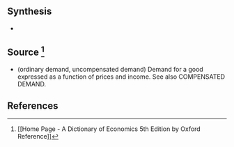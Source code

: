 ## Synthesis
- 
## Source [^1]
- (ordinary demand, uncompensated demand) Demand for a good expressed as a function of prices and income. See also COMPENSATED DEMAND.
## References

[^1]: [[Home Page - A Dictionary of Economics 5th Edition by Oxford Reference]]